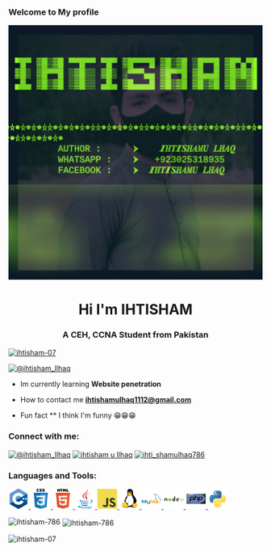 ### Welcome to My profile
![Screenshot_20220519-161550_zoom](https://github.com/ihtisham-07/ihtisham-07/blob/main/ihtisham.jpg)

<h1 align="center">Hi  I'm IHTISHAM</h1>
<h3 align="center">A CEH, CCNA Student from Pakistan</h3>

<p align="left"> <a href="https://github.com/ryo-ma/github-profile-trophy"><img src="https://github-profile-trophy.vercel.app/?username=ihtisham-07" alt="ihtisham-07" /></a> </p>

<p align="left"> <a href="https://twitter.com/@ihtisham_llhaq" target="blank"><img src="https://img.shields.io/twitter/follow/@ihtisham_llhaq?logo=twitter&style=for-the-badge" alt="@ihtisham_llhaq" /></a> </p>

-  Im currently learning **Website penetration**

- How to contact me **ihtishamulhaq1112@gmail.com**

-  Fun fact ** I think I'm funny 😁😁😁

<h3 align="left">Connect with me:</h3>
<p align="left">
<a href="https://twitter.com/@ihtisham_llhaq" target="blank"><img align="center" src="https://raw.githubusercontent.com/rahuldkjain/github-profile-readme-generator/master/src/images/icons/Social/twitter.svg" alt="@ihtisham_llhaq" height="30" width="40" /></a>
<a href="https://www.facebook.com/sadiqkhan.khq.543" target="blank"><img align="center" src="https://raw.githubusercontent.com/rahuldkjain/github-profile-readme-generator/master/src/images/icons/Social/facebook.svg" alt="ihtisham u llhaq" height="30" width="40" /></a>
<a href="https://wa.me/923025318935" target="blank"><img align="center" src="https://raw.githubusercontent.com/rahuldkjain/github-profile-readme-generator/master/src/images/icons/Social/facebook.svg" alt="ihti_shamulhaq786" height="30" width="40" /></a>
</p>

<h3 align="left">Languages and Tools:</h3>
<p align="left"> <a href="https://www.w3schools.com/cpp/" target="_blank" rel="noreferrer"> <img src="https://raw.githubusercontent.com/devicons/devicon/master/icons/cplusplus/cplusplus-original.svg" alt="cplusplus" width="40" height="40"/> </a> <a href="https://www.w3schools.com/css/" target="_blank" rel="noreferrer"> <img src="https://raw.githubusercontent.com/devicons/devicon/master/icons/css3/css3-original-wordmark.svg" alt="css3" width="40" height="40"/> </a> <a href="https://www.w3.org/html/" target="_blank" rel="noreferrer"> <img src="https://raw.githubusercontent.com/devicons/devicon/master/icons/html5/html5-original-wordmark.svg" alt="html5" width="40" height="40"/> </a> <a href="https://www.java.com" target="_blank" rel="noreferrer"> <img src="https://raw.githubusercontent.com/devicons/devicon/master/icons/java/java-original.svg" alt="java" width="40" height="40"/> </a> <a href="https://developer.mozilla.org/en-US/docs/Web/JavaScript" target="_blank" rel="noreferrer"> <img src="https://raw.githubusercontent.com/devicons/devicon/master/icons/javascript/javascript-original.svg" alt="javascript" width="40" height="40"/> </a> <a href="https://www.linux.org/" target="_blank" rel="noreferrer"> <img src="https://raw.githubusercontent.com/devicons/devicon/master/icons/linux/linux-original.svg" alt="linux" width="40" height="40"/> </a> <a href="https://www.mysql.com/" target="_blank" rel="noreferrer"> <img src="https://raw.githubusercontent.com/devicons/devicon/master/icons/mysql/mysql-original-wordmark.svg" alt="mysql" width="40" height="40"/> </a> <a href="https://nodejs.org" target="_blank" rel="noreferrer"> <img src="https://raw.githubusercontent.com/devicons/devicon/master/icons/nodejs/nodejs-original-wordmark.svg" alt="nodejs" width="40" height="40"/> </a> <a href="https://www.php.net" target="_blank" rel="noreferrer"> <img src="https://raw.githubusercontent.com/devicons/devicon/master/icons/php/php-original.svg" alt="php" width="40" height="40"/> </a> <a href="https://www.python.org" target="_blank" rel="noreferrer"> <img src="https://raw.githubusercontent.com/devicons/devicon/master/icons/python/python-original.svg" alt="python" width="40" height="40"/> </a> </p>

<p><img align="left" src="https://github-readme-stats.vercel.app/api/top-langs?username=ihtisham-786&show_icons=true&locale=en&layout=compact" alt="ihtisham-786" /></p>

<p>&nbsp;<img align="center" src="https://github-readme-stats.vercel.app/api?username=ihtisham-786&show_icons=true&locale=en" alt="ihtisham-786" /></p>

<p><img align="center" src="https://github-readme-streak-stats.herokuapp.com/?user=ihtisham-07&" alt="ihtisham-07" /></p>
